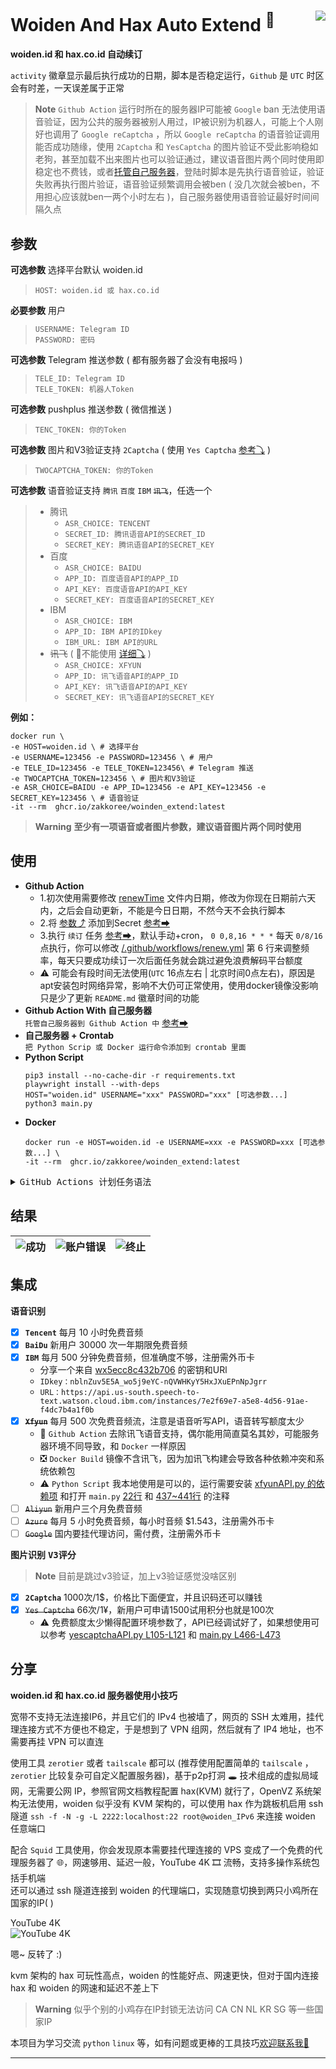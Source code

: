 
# Woiden And Hax Auto Extend <sup>💯</sup>  <img align="right" src="https://img.shields.io/badge/2022.12.10-activity-success"/>

**woiden.id 和 hax.co.id 自动续订**    

`activity` 徽章显示最后执行成功的日期，脚本是否稳定运行，`Github` 是 `UTC` 时区会有时差，一天误差属于正常

> **Note** `Github Action` 运行时所在的服务器IP可能被 `Google` ban 无法使用语音验证，因为公共的服务器被别人用过，IP被识别为机器人，可能上个人刚好也调用了 `Google reCaptcha` ，所以 `Google reCaptcha` 的语音验证调用能否成功随缘，使用 `2Captcha` 和 `YesCaptcha` 的图片验证不受此影响稳如老狗，甚至加载不出来图片也可以验证通过，建议语音图片两个同时使用即稳定也不费钱，或者[托管自己服务器](https://docs.github.com/cn/actions/hosting-your-own-runners/about-self-hosted-runners)，登陆时脚本是先执行语音验证，验证失败再执行图片验证，语音验证频繁调用会被ben ( 没几次就会被ben，不用担心应该就ben一两个小时左右 )，自己服务器使用语音验证最好时间间隔久点

## 参数 <a id='01' />

<kbd>**可选参数**</kbd> 选择平台默认 woiden.id
> `HOST: woiden.id 或 hax.co.id`</br>

<kbd>**必要参数**</kbd> 用户
> `USERNAME: Telegram ID`</br>
> `PASSWORD: 密码`

<kbd>**可选参数**</kbd> Telegram 推送参数 ( 都有服务器了会没有电报吗 )
> `TELE_ID: Telegram ID`</br>
> `TELE_TOKEN: 机器人Token`</br>

<kbd>**可选参数**</kbd> pushplus 推送参数 ( 微信推送 )
> `TENC_TOKEN: 你的Token`</br>

<kbd>**可选参数**</kbd> 图片和V3验证支持 `2Captcha`  ( 使用 `Yes Captcha` [参考⤵](#002) )
> `TWOCAPTCHA_TOKEN: 你的Token`</br>

<kbd>**可选参数**</kbd> 语音验证支持 `腾讯` `百度` `IBM` ~~`讯飞`~~，任选一个
> - 腾讯</br>
>     - `ASR_CHOICE: TENCENT`
>     - `SECRET_ID: 腾讯语音API的SECRET_ID`</br>
>     - `SECRET_KEY: 腾讯语音API的SECRET_KEY`</br>
> - 百度</br>
>     - `ASR_CHOICE: BAIDU`
>     - `APP_ID: 百度语音API的APP_ID`</br>
>     - `API_KEY: 百度语音API的API_KEY`</br>
>     - `SECRET_KEY: 百度语音API的SECRET_KEY`</br>
> - IBM</br>
>     - `ASR_CHOICE: IBM`
>     - `APP_ID: IBM API的IDkey`</br>
>     - `IBM_URL: IBM API的URL`</br>
> - ~~讯飞~~ ( 🚫不能使用 [详细⤵](#001) )</br>
>     - `ASR_CHOICE: XFYUN`
>     - `APP_ID: 讯飞语音API的APP_ID`</br>
>     - `API_KEY: 讯飞语音API的API_KEY`</br>
>     - `SECRET_KEY: 讯飞语音API的SECRET_KEY`</br>

**例如：** 
```shell
docker run \
-e HOST=woiden.id \ # 选择平台
-e USERNAME=123456 -e PASSWORD=123456 \ # 用户
-e TELE_ID=123456 -e TELE_TOKEN=123456\ # Telegram 推送
-e TWOCAPTCHA_TOKEN=123456 \ # 图片和V3验证
-e ASR_CHOICE=BAIDU -e APP_ID=123456 -e API_KEY=123456 -e SECRET_KEY=123456 \ # 语音验证
-it --rm  ghcr.io/zakkoree/woinden_extend:latest
```

>  **Warning** **至少有一项语音或者图片参数，建议语音图片两个同时使用**

## 使用

- **Github Action**
  - 1.初次使用需要修改 [renewTime](https://github.com/Zakkoree/woiden_extend/blob/main/renewTime#L1) 文件内日期，修改为你现在日期前六天内，之后会自动更新，不能是今日日期，不然今天不会执行脚本
  - 2.将 [参数⤴](#01) 添加到Secret [参考➡](https://docs.github.com/cn/actions/security-guides/encrypted-secrets#creating-encrypted-secrets-for-a-repository)
  - 3.执行 `续订` 任务 [参考➡](https://docs.github.com/cn/actions/managing-workflow-runs/manually-running-a-workflow#running-a-workflow)，默认手动+cron， `0 0,8,16 * * *` 每天 `0/8/16` 点执行，你可以修改 [/.github/workflows/renew.yml](https://github.com/Zakkoree/woiden_extend/blob/main/.github/workflows/renew.yml#L6) 第 6 行来调整频率，每天只要成功续订一次后面任务就会跳过避免浪费解码平台额度
  - ⚠ 可能会有段时间无法使用(`UTC` 16点左右 | 北京时间0点左右)，原因是apt安装包时网络异常，影响不大仍可正常使用，使用docker镜像没影响只是少了更新 `README.md` 徽章时间的功能
- **Github Action With 自己服务器**</br>
  `托管自己服务器到 Github Action 中` [参考➡](https://docs.github.com/cn/actions/hosting-your-own-runners/about-self-hosted-runners)
- **自己服务器 + Crontab**</br>
  `把 Python Scrip 或 Docker 运行命令添加到 crontab 里面`
- **Python Script**
  ```shell
  pip3 install --no-cache-dir -r requirements.txt
  playwright install --with-deps
  HOST="woiden.id" USERNAME="xxx" PASSWORD="xxx" [可选参数...]
  python3 main.py
  ```
- **Docker**</br>
  ```shell
  docker run -e HOST=woiden.id -e USERNAME=xxx -e PASSWORD=xxx [可选参数...] \
  -it --rm  ghcr.io/zakkoree/woinden_extend:latest
  ```


<details>
 <summary><kbd>GitHub Actions 计划任务语法</kbd></summary>
    
---
    
计划任务语法有 5 个字段，中间用空格分隔，每个字段代表一个时间单位。</br>

```plain
┌───────────── 分钟 (0 - 59)
│ ┌───────────── 小时 (0 - 23)
│ │ ┌───────────── 日 (1 - 31)
│ │ │ ┌───────────── 月 (1 - 12 或 JAN-DEC)
│ │ │ │ ┌───────────── 星期 (0 - 6 或 SUN-SAT)
│ │ │ │ │
│ │ │ │ │
│ │ │ │ │
* * * * *
```

每个时间字段的含义：

|符号   | 描述        | 举例                                        |
| ----- | -----------| -------------------------------------------|
| `*`   | 任意值      | `* * * * *` 每天每小时每分钟                  |
| `,`   | 值分隔符    | `1,3,4,7 * * * *` 每小时的 1 3 4 7 分钟       |
| `-`   | 范围       | `1-6 * * * *` 每小时的 1-6 分钟               |
| `/`   | 每         | `*/15 * * * *` 每隔 15 分钟                  |

**注**：由于 GitHub Actions 的限制，如果设置为 `* * * * *` 实际的执行频率为每 5 分执行一次。

***

</details>

## 结果

| ![成功](https://cdn.jsdelivr.net/gh/Zakkoree/FileDrive@main/images/picgo/2022/11/25/21-09-52-07e5c9-321ebc964e7c5daa5ca2057679a61d41-20221125210952.png "成功") | ![账户错误](https://cdn.jsdelivr.net/gh/Zakkoree/FileDrive@main/images/picgo/2022/11/25/23-48-16-f0cb04-2b6f4dfe72d24111df35310b81144e4b-20221125234815.png "账户错误") | ![终止](https://cdn.jsdelivr.net/gh/Zakkoree/FileDrive@main/images/picgo/2022/11/25/23-25-26-ec97d6-8efc47f259b881b1c49fb71e840a6207-20221125232525.png "终止") 
|  ----  | ----  | ----  |

## 集成<a id='1' />
<kbd>**语音识别**</kbd>
- [x] **`Tencent`** 每月 10 小时免费音频
- [x] **`BaiDu`** 新用户 30000 次一年期限免费音频
- [x] **`IBM`** 每月 500 分钟免费音频，但准确度不够，注册需外币卡</br>
    - 分享一个来自 [wx5ecc8c432b706](https://blog.51cto.com/u_14825502) 的密钥和URl</br>
    - `IDkey：nblnZuv5E5A_wo5j9eYC-nQVWHKyY5HxJXuEPnNpJgrr`</br>
    - `URL：https://api.us-south.speech-to-text.watson.cloud.ibm.com/instances/7e2f69e7-a5e8-4d56-91ae-f4dc7b4a1f0b`
- [x] ~~**`Xfyun`**~~ 每月 500 次免费音频流，注意是语音听写API，语音转写额度太少</br><a id='001' />
    - 🚫 `Github Action` 去除讯飞语音支持，偶尔能用简直莫名其妙，可能服务器环境不同导致，和 `Docker` 一样原因</br>
    - ❎ `Docker Build` 镜像不含讯飞，因为加讯飞构建会导致各种依赖冲突和系统依赖包</br>
    - ⚠ `Python Script` 我本地使用是可以的，运行需要安装 [xfyunAPI.py 的依赖项](https://github.com/Zakkoree/woiden_extend/blob/main/xfyunAPI.py#L4-L10) 和打开 `main.py` [22行](https://github.com/Zakkoree/woiden_extend/blob/main/main.py#L22) 和 [437~441行](https://github.com/Zakkoree/woiden_extend/blob/main/main.py#L437-L411) 的注释
- [ ] ~~`Aliyun`~~ 新用户三个月免费音频
- [ ] ~~`Azure`~~ 每月 5 小时免费音频，每小时音频 $1.543，注册需外币卡
- [ ] ~~`Google`~~ 国内要挂代理访问，需付费，注册需外币卡

<kbd>**图片识别**</kbd>  <kbd>**V3评分**</kbd>

> **Note** 目前是跳过v3验证，加上v3验证感觉没啥区别

- [x] **`2Captcha`** 1000次/1$，价格比下面便宜，并且识码还可以赚钱
- [x] ~~`Yes Captcha`~~ 66次/1¥，新用户可申请1500试用积分也就是100次 <a id='002' />
    - ⚠ 免费额度太少懒得配置环境参数了，API已经调试好了，如果想使用可以参考 [yescaptchaAPI.py L105-L121](https://github.com/Zakkoree/woiden_extend/blob/main/yescaptchaAPI.py#L105-L121) 和 [main.py L466-L473](https://github.com/Zakkoree/woiden_extend/blob/main/main.py#L466-L473)


## 分享
**woiden.id 和 hax.co.id 服务器使用小技巧**

宽带不支持无法连接IP6，并且它们的 IPv4 也被墙了，网页的 SSH 太难用，挂代理连接方式不方便也不稳定，于是想到了 VPN 组网，然后就有了 IP4 地址，也不需要再挂 VPN 可以直连

使用工具 `zerotier` 或者 `tailscale` 都可以 (推荐使用配置简单的 `tailscale` ，`zerotier` 比较复杂可自定义配置服务器)，基于p2p打洞 🕳 技术组成的虚拟局域网，无需要公网 IP，参照官网文档教程配置 hax(KVM) 就行了，OpenVZ 系统架构无法使用，woiden 似乎没有 KVM 架构的，可以使用 hax 作为跳板机启用 ssh 隧道 `ssh -f -N -g -L 2222:localhost:22 root@woiden_IPv6` 来连接 woiden 任意端口

配合 `Squid` 工具使用，你会发现原本需要挂代理连接的 VPS 变成了一个免费的代理服务器了 🌐，网速够用、延迟一般，YouTube 4K 🎞 流畅，支持多操作系统包括手机端  </br>
还可以通过 ssh 隧道连接到 woiden 的代理端口，实现随意切换到两只小鸡所在国家的IP(  )

YouTube 4K</br>
![YouTube 4K](https://cdn.jsdelivr.net/gh/Zakkoree/FileDrive@main/images/picgo/2022/12/07/18-59-17-9fd569-d6d6720543e84f82ffba5908dfff553e-Snipaste_2022-12-07_18-43-53.png)

嗯~  反转了 :)  


kvm 架构的 hax 可玩性高点，woiden 的性能好点、网速更快，但对于国内连接 hax 和 woiden 的网速和延迟不差上下

>  **Warning** 似乎个别的小鸡存在IP封锁无法访问 CA CN NL KR SG 等一些国家IP</br>

本项目为学习交流 `python` `linux` 等，如有问题或更棒的工具技巧[欢迎联系我🤝](https://github.com/Zakkoree)

---
